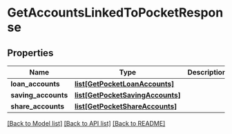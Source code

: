 # GetAccountsLinkedToPocketResponse

## Properties
Name | Type | Description | Notes
------------ | ------------- | ------------- | -------------
**loan_accounts** | [**list[GetPocketLoanAccounts]**](GetPocketLoanAccounts.md) |  | [optional] 
**saving_accounts** | [**list[GetPocketSavingAccounts]**](GetPocketSavingAccounts.md) |  | [optional] 
**share_accounts** | [**list[GetPocketShareAccounts]**](GetPocketShareAccounts.md) |  | [optional] 

[[Back to Model list]](../README.md#documentation-for-models) [[Back to API list]](../README.md#documentation-for-api-endpoints) [[Back to README]](../README.md)

